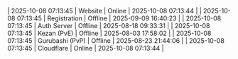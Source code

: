 | 2025-10-08 07:13:45 | Website | Online | 2025-10-08 07:13:44 |
| 2025-10-08 07:13:45 | Registration | Offline | 2025-09-09 16:40:23 |
| 2025-10-08 07:13:45 | Auth Server | Offline | 2025-08-18 09:33:31 |
| 2025-10-08 07:13:45 | Kezan (PvE) | Offline | 2025-08-03 17:58:02 |
| 2025-10-08 07:13:45 | Gurubashi (PvP) | Offline | 2025-08-23 21:44:06 |
| 2025-10-08 07:13:45 | Cloudflare | Online | 2025-10-08 07:13:44 |
